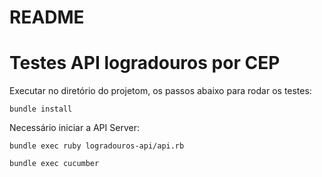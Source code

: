 # README

# Testes API logradouros por CEP

Executar no diretório do projetom, os passos abaixo para rodar os testes:

```
bundle install
```

Necessário iniciar a API Server:

```
bundle exec ruby logradouros-api/api.rb
```

```
bundle exec cucumber
```